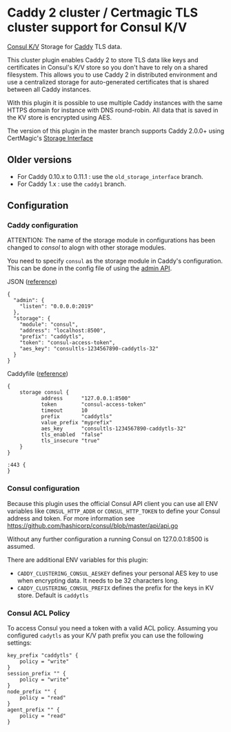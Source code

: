 # Caddy 2 cluster / Certmagic TLS cluster support for Consul K/V

[Consul K/V](https://github.com/hashicorp/consul) Storage for [Caddy](https://github.com/caddyserver/caddy) TLS data. 

This cluster plugin enables Caddy 2 to store TLS data like keys and certificates in Consul's K/V store so you don't have to rely on a shared filesystem.
This allows you to use Caddy 2 in distributed environment and use a centralized storage for auto-generated certificates that is
shared between all Caddy instances. 

With this plugin it is possible to use multiple Caddy instances with the same HTTPS domain for instance with DNS round-robin.
All data that is saved in the KV store is encrypted using AES.

The version of this plugin in the master branch supports Caddy 2.0.0+ using CertMagic's [Storage Interface](https://pkg.go.dev/github.com/caddyserver/certmagic?tab=doc#Storage)

## Older versions

- For Caddy 0.10.x to 0.11.1 : use the `old_storage_interface` branch.
- For Caddy 1.x : use the `caddy1` branch.

## Configuration

### Caddy configuration

ATTENTION: The name of the storage module in configurations has been changed to *consol* to alogn
with other storage modules.

You need to specify `consul` as the storage module in Caddy's configuration. This can be done in the config file of using the [admin API](https://caddyserver.com/docs/api).

JSON ([reference](https://caddyserver.com/docs/json/))
```
{
  "admin": {
    "listen": "0.0.0.0:2019"
  },
  "storage": {
    "module": "consul",
    "address": "localhost:8500",
    "prefix": "caddytls",
    "token": "consul-access-token",
    "aes_key": "consultls-1234567890-caddytls-32"
  }
}
```

Caddyfile ([reference](https://caddyserver.com/docs/caddyfile/options))
```
{
    storage consul {
           address      "127.0.0.1:8500"
           token        "consul-access-token"
           timeout      10
           prefix       "caddytls"
           value_prefix "myprefix"
           aes_key      "consultls-1234567890-caddytls-32"
           tls_enabled  "false"
           tls_insecure "true"
    }
}

:443 {
}
```

### Consul configuration

Because this plugin uses the official Consul API client you can use all ENV variables like `CONSUL_HTTP_ADDR` or `CONSUL_HTTP_TOKEN`
to define your Consul address and token. For more information see https://github.com/hashicorp/consul/blob/master/api/api.go

Without any further configuration a running Consul on 127.0.0.1:8500 is assumed.

There are additional ENV variables for this plugin:

- `CADDY_CLUSTERING_CONSUL_AESKEY` defines your personal AES key to use when encrypting data. It needs to be 32 characters long.
- `CADDY_CLUSTERING_CONSUL_PREFIX` defines the prefix for the keys in KV store. Default is `caddytls`

### Consul ACL Policy

To access Consul you need a token with a valid ACL policy. Assuming you configured `cadytls` as your K/V path prefix you can use the following settings:
```
key_prefix "caddytls" {
	policy = "write"
}
session_prefix "" {
	policy = "write"
}
node_prefix "" {
	policy = "read"
}
agent_prefix "" {
	policy = "read"
}
```
